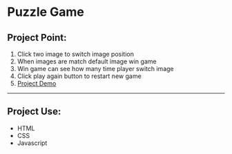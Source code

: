 # Puzzle Game

## Project Point:

1. Click two image to switch image position
2. When images are match default image win game
3. Win game can see how many time player switch image
4. Click play again button to restart new game
5. [Project Demo](https://day-project.zkhsin.now.sh/Puzzle%20Game/)

---

## Project Use:

- HTML
- CSS
- Javascript
